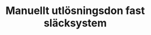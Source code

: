 ---
title: 'Manuellt utlösningsdon fast släcksystem'
symbol_image: '/images/symbols/kr/56.svg'
weight: 56
card: true
card_color: 'bg-symbol-red'
---